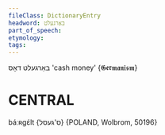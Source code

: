 ```yaml
---
fileClass: DictionaryEntry
headword: באַרגעלט
part_of_speech: 
etymology: 
tags: 
---
```

באַרגעלט
דאָס
'cash money'
{𝕲𝖊𝖗𝖒𝖆𝖓𝖎𝖘𝖒}

CENTRAL
========

báːʀgɛ́lt {ס'געסל} {POLAND, Wolbrom, 50196}